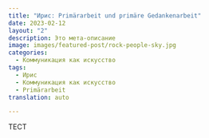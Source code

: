 ```yaml
---
title: "Ирис: Primärarbeit und primäre Gedankenarbeit"
date: 2023-02-12
layout: "2"
description: Это мета-описание
image: images/featured-post/rock-people-sky.jpg
categories:
  - Коммуникация как искусство
tags:
  - Ирис
  - Коммуникация как искусство
  - Primärarbeit
translation: auto

---
```


ТЕСТ
